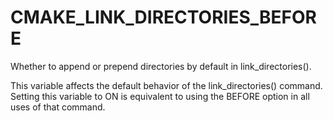   

# CMAKE_LINK_DIRECTORIES_BEFORE  
Whether to append or prepend directories by default in
link_directories().  

This variable affects the default behavior of the link_directories()
command.  Setting this variable to ON is equivalent to using the BEFORE
option in all uses of that command.  

